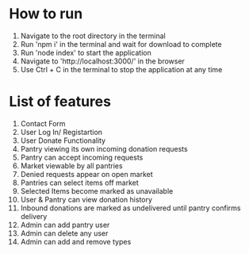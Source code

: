 # How to run

1. Navigate to the root directory in the terminal
2. Run 'npm i' in the terminal and wait for download to complete
3. Run 'node index' to start the application
4. Navigate to 'http://localhost:3000/' in the browser
5. Use Ctrl + C in the terminal to stop the application at any time

# List of features

1. Contact Form
2. User Log In/ Registartion
3. User Donate Functionality
4. Pantry viewing its own incoming donation requests
5. Pantry can accept incoming requests
6. Market viewable by all pantries
7. Denied requests appear on open market
8. Pantries can select items off market
9. Selected Items become marked as unavailable
10. User & Pantry can view donation history
11. Inbound donations are marked as undelivered until pantry confirms delivery
12. Admin can add pantry user
13. Admin can delete any user
14. Admin can add and remove types


